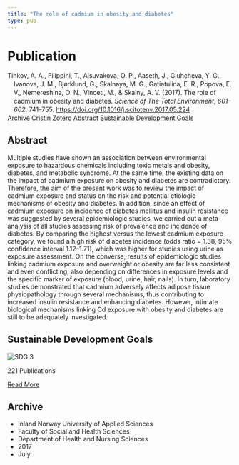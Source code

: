 ```yaml
---
title: "The role of cadmium in obesity and diabetes"
type: pub
---
```

<h1>Publication</h1>
<article id="csl-bib-container-YYSEWLLL" class="csl-bib-container">
  <div class="csl-bib-body" style="line-height: 1.35; padding-left: 1em; text-indent:-1em;">
  <div class="csl-entry">Tinkov, A. A., Filippini, T., Ajsuvakova, O. P., Aaseth, J., Gluhcheva, Y. G., Ivanova, J. M., Bj&#xF8;rklund, G., Skalnaya, M. G., Gatiatulina, E. R., Popova, E. V., Nemereshina, O. N., Vinceti, M., &amp; Skalny, A. V. (2017). The role of cadmium in obesity and diabetes. <i>Science of The Total Environment</i>, <i>601&#x2013;602</i>, 741&#x2013;755. <a href="https://doi.org/10.1016/j.scitotenv.2017.05.224">https://doi.org/10.1016/j.scitotenv.2017.05.224</a></div>
</div>
  <div class="csl-bib-buttons">
    <a href="#taxonomy-article-YYSEWLLL" class="csl-bib-button">Archive</a>
    <a href="https://app.cristin.no/results/show.jsf?id=1480972" alt="Cristin URL" class="csl-bib-button">Cristin</a>
    <a href="http://zotero.org/groups/5022929/items/YYSEWLLL" alt="Zotero URL" class="csl-bib-button">Zotero</a>
    <a href="#abstract-article-YYSEWLLL" class="csl-bib-button">Abstract</a>
    <a href="#sdg-article-YYSEWLLL" class="csl-bib-button">Sustainable Development Goals</a>
  </div>
  <div id="csl-bib-meta-container-YYSEWLLL"></div>
</article>
<div id="csl-bib-meta-YYSEWLLL" class="csl-bib-meta">
  <article id="abstract-article-YYSEWLLL" class="abstract-article">
    <h1>Abstract</h1>
    Multiple studies have shown an association between environmental exposure to hazardous chemicals including toxic metals and obesity, diabetes, and metabolic syndrome. At the same time, the existing data on the impact of cadmium exposure on obesity and diabetes are contradictory. Therefore, the aim of the present work was to review the impact of cadmium exposure and status on the risk and potential etiologic mechanisms of obesity and diabetes. In addition, since an effect of cadmium exposure on incidence of diabetes mellitus and insulin resistance was suggested by several epidemiologic studies, we carried out a meta-analysis of all studies assessing risk of prevalence and incidence of diabetes. By comparing the highest versus the lowest cadmium exposure category, we found a high risk of diabetes incidence (odds ratio = 1.38, 95% confidence interval 1.12–1.71), which was higher for studies using urine as exposure assessment. On the converse, results of epidemiologic studies linking cadmium exposure and overweight or obesity are far less consistent and even conflicting, also depending on differences in exposure levels and the specific marker of exposure (blood, urine, hair, nails). In turn, laboratory studies demonstrated that cadmium adversely affects adipose tissue physiopathology through several mechanisms, thus contributing to increased insulin resistance and enhancing diabetes. However, intimate biological mechanisms linking Cd exposure with obesity and diabetes are still to be adequately investigated.
  </article>
  <article id="sdg-article-YYSEWLLL" class="sdg-article">
    <h1>Sustainable Development Goals</h1>
    <div class="sdg-container"><div id="sdg3" class="sdg">
<img src="{{< params subfolder >}}images/sdg/sdg03_en.png" class="image" alt="SDG 3">
<div class="sdg-overlay">
<p class="sdg-publication-count"><span>221</span> Publications</p>
<p><a href="https://sdgs.un.org/goals/goal3" class="sdg-read-more">Read More</a></p>
</div>
</div></div>
  </article>
  <article id="taxonomy-article-YYSEWLLL" class="taxonomy-article">
    <h1>Archive</h1>
    <ul>
      <li>Inland Norway University of Applied Sciences</li>
      <li>Faculty of Social and Health Sciences</li>
      <li>Department of Health and Nursing Sciences</li>
      <li>2017</li>
      <li>July</li>
    </ul>
  </article>
</div>
